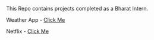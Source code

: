 This Repo contains projects completed as a Bharat Intern.


Weather App - [Click Me](https://aliji865030.github.io/bharat-intern/Task_2_(Weather_App)/) 

Netflix  - [Click Me](https://shivambansal96.github.io/Bharat_Intern/Task_3_(Netflix)/)
